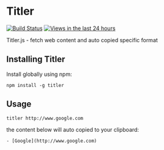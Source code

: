 # Titler

[![Build Status](https://travis-ci.org/hanksudo/titler.png?branch=master)](https://travis-ci.org/hanksudo/titler) [![Views in the last 24 hours](https://sourcegraph.com/api/repos/github.com/hanksudo/titler/counters/views-24h.png)](https://sourcegraph.com/github.com/hanksudo/titler)

Titler.js - fetch web content and auto copied specific format

## Installing Titler

Install globally using npm:

```
npm install -g titler
```

## Usage

```
titler http://www.google.com
```

the content below will auto copied to your clipboard:

```
- [Google](http://www.google.com)
```
